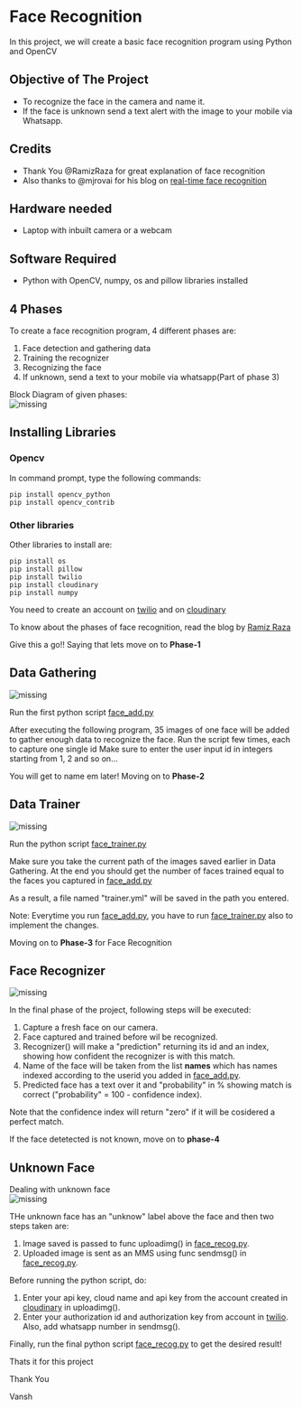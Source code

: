 # Face Recognition
In this project, we will create a basic face recognition program using Python and OpenCV
## Objective of The Project
* To recognize the face in the camera and name it.  
* If the face is unknown send a text alert with the image to your mobile via Whatsapp.
## Credits
* Thank You @RamizRaza for great explanation of face recognition
* Also thanks to @mjrovai for his blog on [real-time face recognition](https://www.hackster.io/mjrobot/real-time-face-recognition-an-end-to-end-project-a10826)

## Hardware needed
* Laptop with inbuilt camera or a webcam
## Software Required
* Python with OpenCV, numpy, os and  pillow libraries installed 
## 4 Phases
 To create a face recognition program, 4 different phases are:
 1. Face detection and gathering data
 2. Training the recognizer
 3. Recognizing the face
 4. If unknown, send a text to your mobile via whatsapp(Part of phase 3)

<fig1>
<figcaption text-align: "center"> Block Diagram of given phases: </figcaption>
<img src = "images/FaceRecogBlock.png" alt = "missing" />
  </fig1><br>
  
 ## Installing Libraries
 ### Opencv
 In command prompt, type the following commands:
 ```
 pip install opencv_python
 pip install opencv_contrib
 ```
 ### Other libraries
 Other libraries to install are:
 ```
 pip install os
 pip install pillow
 pip install twilio
 pip install cloudinary
 pip install numpy
  ```
 
 You need to create an account on [twilio](https://www.twilio.com/) and on [cloudinary](https://cloudinary.com/)
 
To know about the phases of face recognition, read the blog by [Ramiz Raza](https://www.superdatascience.com/blogs/opencv-face-recognition)

Give this a go!!
 Saying that lets move on to **Phase-1** 
 ## Data Gathering
 <fig2>
<img src = "images/phase1.png" alt = "missing" />
  </fig2><br>

Run the first python script [face_add.py](face_add.py)


After executing the following program, 35 images of one face will be added to gather enough data to recognize the face.
Run the script few times, each to capture one single id
Make sure to enter the user input id in integers starting from 1, 2 and so on...

You will get to name em later! 
Moving on to **Phase-2** 
## Data Trainer
<fig3>
<img src = "images/phase2.png" alt = "missing" />
 </fig3><br>
 
Run the python script [face_trainer.py](face_trainer.py)


Make sure you take the current path of the images saved earlier in Data Gathering. 
At the end you should get the number of faces trained equal to the faces you captured in [face_add.py](face_add.py)

As a result, a file named "trainer.yml" will be saved in the path you entered.

Note: Everytime you run [face_add.py](face_add.py), you have to run [face_trainer.py](face_trainer.py) also to implement the changes.

Moving on to **Phase-3** for Face Recognition

## Face Recognizer
<fig4>
<img src = "images/phase3.png" alt = "missing" />
 </fig4><br>
 
 In the final phase of the project, following steps will be executed: 
1. Capture a fresh face on our camera.  
2. Face captured and trained before wil be recognized. 
3. Recognizer() will make a "prediction" returning its id and an index, showing how confident the recognizer is with this match.
4. Name of the face will be taken from the list **names** which has names indexed according to the userid you added in [face_add.py](face_add.py).
5. Predicted face has a text over it and "probability" in % showing match is correct ("probability" = 100 - confidence index).

Note that the confidence index will return "zero" if it will be cosidered a perfect match.

If the face detetected is not known, move on to **phase-4**

## Unknown Face
<fig1>
<figcaption text-align: "center"> Dealing with unknown face  </figcaption>
<img src = "images/phase4.png" alt = "missing" />
  </fig1><br>

THe unknown face has an "unknow" label  above the face and then two steps taken are:

1. Image saved is passed to func uploadimg() in [face_recog.py](face_recog.py).
2. Uploaded image is sent as an MMS using func sendmsg() in [face_recog.py](face_recog.py).
 
Before running the python script, do:

1. Enter your api key, cloud name and api key from the account created in [cloudinary](https://cloudinary.com/) in uploadimg().
2. Enter your authorization id and authorization key from account in [twilio](https://www.twilio.com/). Also, add whatsapp number in sendmsg().

Finally, run the final python script [face_recog.py](face_recog.py) to get the desired result!

Thats it for this project


Thank You 

Vansh

